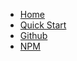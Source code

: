 - [Home](README.md)
- [Quick Start](quickstart.md)
- [Github](https://github.com/iamkhattar/coronavirus-global)
- [NPM](https://www.npmjs.com/package/coronavirus-global)
